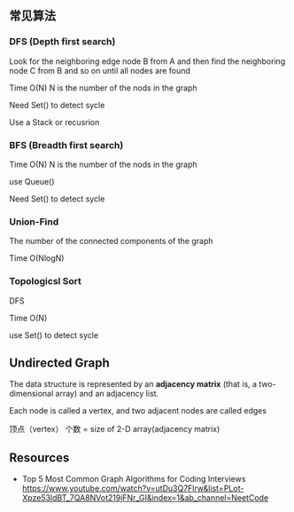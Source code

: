 ## 常见算法

### DFS (Depth first search) 
Look for the neighboring edge node B from A and then find the neighboring node C from B and so on until all nodes are found

Time O(N) N is the number of the nods in the graph

Need Set() to detect sycle

Use a Stack or recusrion

###  BFS (Breadth first search)

Time O(N)  N is the number of the nods in the graph

use Queue()

Need Set() to detect sycle

### Union-Find
The number of the connected components of the graph

Time O(NlogN)


### Topologicsl Sort

DFS

Time O(N)

use Set() to detect sycle



## Undirected Graph
The data structure is represented by an **adjacency matrix** (that is, a two-dimensional array) and an adjacency list. 

Each node is called a vertex, and two adjacent nodes are called edges

顶点（vertex） 个数 = size of 2-D array(adjacency matrix)


## Resources
- Top 5 Most Common Graph Algorithms for Coding Interviews
https://www.youtube.com/watch?v=utDu3Q7Flrw&list=PLot-Xpze53ldBT_7QA8NVot219jFNr_GI&index=1&ab_channel=NeetCode
